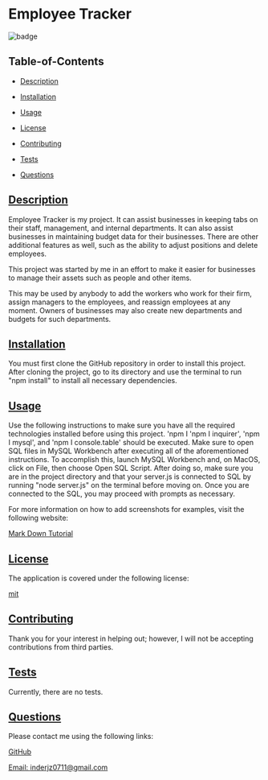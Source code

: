 # Employee Tracker
  
  
  ![badge](https://img.shields.io/badge/license-mit-blue)
    

  ## Table-of-Contents

  * [Description](#description)
  * [Installation](#installation)
  * [Usage](#usage)
  
  * [License](#license)
    
  * [Contributing](#contributing)
  * [Tests](#tests)
  * [Questions](#questions)
  
  ## [Description](#table-of-contents)

  Employee Tracker is my project. It can assist businesses in keeping tabs on their staff, management, and internal departments. It can also assist businesses in maintaining budget data for their businesses. There are other additional features as well, such as the ability to adjust positions and delete employees.

  This project was started by me in an effort to make it easier for businesses to manage their assets such as people and other items.

  This may be used by anybody to add the workers who work for their firm, assign managers to the employees, and reassign employees at any moment. Owners of businesses may also create new departments and budgets for such departments.

  ## [Installation](#table-of-contents)

  You must first clone the GitHub repository in order to install this project. After cloning the project, go to its directory and use the terminal to run "npm install" to install all necessary dependencies.

  ## [Usage](#table-of-contents)

  Use the following instructions to make sure you have all the required technologies installed before using this project. 'npm I 'npm I inquirer', 'npm I mysql', and 'npm I console.table' should be executed. Make sure to open SQL files in MySQL Workbench after executing all of the aforementioned instructions. To accomplish this, launch MySQL Workbench and, on MacOS, click on File, then choose Open SQL Script. After doing so, make sure you are in the project directory and that your server.js is connected to SQL by running "node server.js" on the terminal before moving on. Once you are connected to the SQL, you may proceed with prompts as necessary.
  
  For more information on how to add screenshots for examples, visit the following website:
  
  [Mark Down Tutorial](https://agea.github.io/tutorial.md/)
  
  
  ## [License](#table-of-contents)

  The application is covered under the following license:

  
  [mit](https://choosealicense.com/licenses/mit)
    
    

  ## [Contributing](#table-of-contents)
  
  
  Thank you for your interest in helping out; however, I will not be accepting contributions from third parties.
    

  ## [Tests](#table-of-contents)

  Currently, there are no tests.

  ## [Questions](#table-of-contents)

  Please contact me using the following links:

  [GitHub](https://github.com/inderjz)

  [Email: inderjz0711@gmail.com](mailto:inderjz0711@gmail.com)
